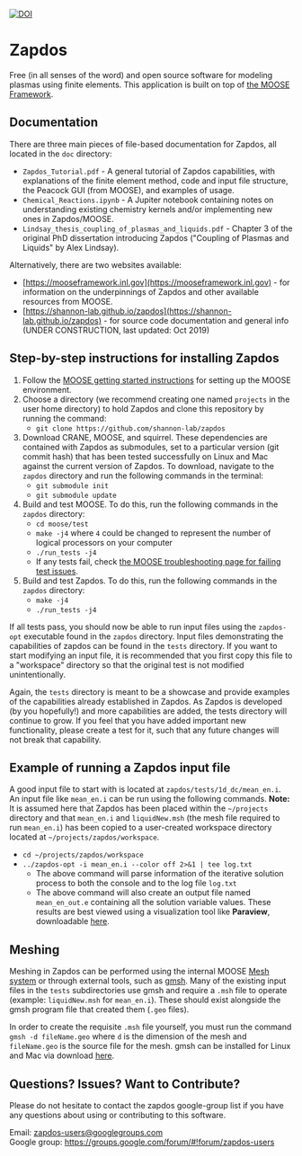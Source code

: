 [![DOI](https://zenodo.org/badge/DOI/10.5281/zenodo.801834.svg)](https://doi.org/10.5281/zenodo.801834)

# Zapdos

Free (in all senses of the word) and open source software for modeling plasmas using finite elements. This application is built on top of [the MOOSE Framework](https://mooseframework.inl.gov).

## Documentation

There are three main pieces of file-based documentation for Zapdos, all located in the `doc` directory:

- `Zapdos_Tutorial.pdf` - A general tutorial of Zapdos capabilities, with explanations of the finite element method, code and input file structure, the Peacock GUI (from MOOSE), and examples of usage.
- `Chemical_Reactions.ipynb` - A Jupiter notebook containing notes on understanding existing chemistry kernels and/or implementing new ones in Zapdos/MOOSE.
- `Lindsay_thesis_coupling_of_plasmas_and_liquids.pdf` - Chapter 3 of the original PhD dissertation introducing Zapdos ("Coupling of Plasmas and Liquids" by Alex Lindsay).

Alternatively, there are two websites available:

- [https://mooseframework.inl.gov](https://mooseframework.inl.gov) - for information on the underpinnings of Zapdos and other available resources from MOOSE.
- [https://shannon-lab.github.io/zapdos](https://shannon-lab.github.io/zapdos) - for source code documentation and general info (UNDER CONSTRUCTION, last updated: Oct 2019)

## Step-by-step instructions for installing Zapdos

1. Follow the [MOOSE getting started instructions](https://mooseframework.inl.gov/getting_started/installation/index.html) for setting up the MOOSE environment.
3. Choose a directory (we recommend creating one named `projects` in the user home directory) to hold Zapdos and clone this repository by running the command:
   * `git clone https://github.com/shannon-lab/zapdos`
4. Download CRANE, MOOSE, and squirrel. These dependencies are contained with Zapdos as submodules, set to a particular version (git commit hash) that has been tested successfully on Linux and Mac against the current version of Zapdos. To download, navigate to the `zapdos` directory and run the following commands in the terminal:
   * `git submodule init`
   * `git submodule update`
5. Build and test MOOSE. To do this, run the following commands in the `zapdos` directory:
   * `cd moose/test`
   * `make -j4` where `4` could be changed to represent the number of logical processors on your computer
   * `./run_tests -j4`
   * If any tests fail, check [the MOOSE troubleshooting page for failing test issues](https://mooseframework.inl.gov/help/troubleshooting.html#failingtests).
6. Build and test Zapdos. To do this, run the following commands in the `zapdos` directory:
   * `make -j4`
   * `./run_tests -j4`

If all tests pass, you should now be able to run input files using the `zapdos-opt` executable found in the `zapdos` directory. Input files demonstrating the capabilities of zapdos can be found in the `tests` directory. If you want to start modifying an input file, it is recommended that you first copy this file to a "workspace" directory so that the original test is not modified unintentionally.

Again, the `tests` directory is meant to be a showcase and provide examples of the capabilities already established in Zapdos. As Zapdos is developed (by you hopefully!) and more capabilities are added, the tests directory will continue to grow. If you feel that you have added important new functionality, please create a test for it, such that any future changes will not break that capability.

## Example of running a Zapdos input file

A good input file to start with is located at `zapdos/tests/1d_dc/mean_en.i`. An input file like `mean_en.i` can be run using the following commands. **Note:** It is assumed here that Zapdos has been placed within the `~/projects` directory and that `mean_en.i` and `liquidNew.msh` (the mesh file required to run `mean_en.i`) has been copied to a user-created workspace directory located at `~/projects/zapdos/workspace`.
 * `cd ~/projects/zapdos/workspace`
 * `../zapdos-opt -i mean_en.i --color off 2>&1 | tee log.txt`
   * The above command will parse information of the iterative solution process to both the console and to the log file `log.txt`
   * The above command will also create an output file named `mean_en_out.e` containing all the solution variable values. These results are best viewed using a visualization tool like **Paraview**, downloadable [here](http://www.paraview.org/download/).

## Meshing

Meshing in Zapdos can be performed using the internal MOOSE [Mesh system](https://mooseframework.inl.gov/syntax/Mesh/index.html) or through external tools, such as [gmsh](http://gmsh.info). Many of the existing input files in the `tests` subdirectories use gmsh and require a `.msh` file to operate (example: `liquidNew.msh` for `mean_en.i`). These should exist alongside the gmsh program file that created them (`.geo` files).

In order to create the requisite `.msh` file yourself, you must run the command `gmsh -d fileName.geo` where `d` is the dimension of the mesh and `fileName.geo` is the source file for the mesh. gmsh can be installed for Linux and Mac via download [here](http://gmsh.info/#Download).

## Questions? Issues? Want to Contribute?

Please do not hesitate to contact the zapdos google-group list if you have any questions about using or contributing to this software.

Email: <zapdos-users@googlegroups.com><br>
Google group: <https://groups.google.com/forum/#!forum/zapdos-users>
